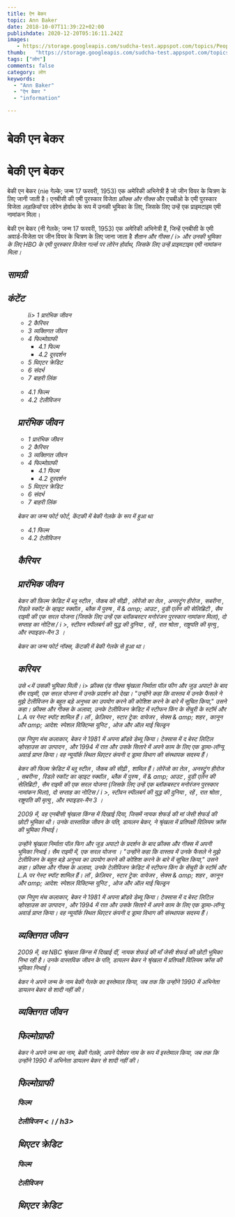 ```yaml
---
title: ऐन बेकर 
topic: Ann Baker
date: 2018-10-07T11:39:22+02:00
publishdate: 2020-12-20T05:16:11.242Z
images: 
   - https://storage.googleapis.com/sudcha-test.appspot.com/topics/People/ann_baker/1.jpeg
thumb:   "https://storage.googleapis.com/sudcha-test.appspot.com/topics/People/ann_baker/thumb.jpeg"
tags: ["लोग"]
comments: false
category: लोग
keywords: 
  - "Ann Baker"
  - "ऐन बेकर "
  - "information"

---
```

<h1> बेकी एन बेकर </h1> <h1> बेकी एन बेकर </h1> <p> बेकी एन बेकर (nie गेल्के; जन्म 17 फरवरी, 1953) एक अमेरिकी अभिनेत्री है जो जीन वियर के चित्रण के लिए जानी जाती है। एनबीसी की एमी पुरस्कार विजेता <i> फ्रीक्स और गीक्स </i> और एचबीओ के एमी पुरस्कार विजेता <i> लड़कियों </i> पर लोरेन होर्वाथ के रूप में उनकी भूमिका के लिए, जिसके लिए उन्हें एक प्राइमटाइम एमी नामांकन मिला। </p> <p> बेकी एन बेकर (नी गेलके; जन्म 17 फरवरी, 1953) एक अमेरिकी अभिनेत्री हैं, जिन्हें एनबीसी के एमी अवार्ड-विजेता पर जीन वियर के चित्रण के लिए जाना जाता है <i> शैतान और गीक्स / i> और उनकी भूमिका के लिए HBO के एमी पुरस्कार विजेता <i> गर्ल्स </i> पर लोरेन होर्वाथ, जिसके लिए उन्हें प्राइमटाइम एमी नामांकन मिला। </p> <h2> सामग्री </h2> <h2> कंटेंट </h2> <ul> <ul> li> 1 प्रारंभिक जीवन </li> <li> 2 कैरियर </li> <li> 3 व्यक्तिगत जीवन </li> <li> 4 फिल्मोग्राफी <ul> <li> 4.1 फिल्म </li> <li> 4.2 दूरदर्शन </li> </ul> </li> <li> 5 थिएटर क्रेडिट </li> <li> 6 संदर्भ </li> <li> 7 बाहरी लिंक </li> </ul> <ul> <li > 4.1 फिल्म </li> <li> 4.2 टेलीविजन </li> </ul> <h2> प्रारंभिक जीवन </h2> <ul> <li> 1 प्रारंभिक जीवन </li > <li> 2 कैरियर </li> <li> 3 व्यक्तिगत जीवन </li> <li> 4 फिल्मोग्राफी <ul> <li> 4.1 फिल्म </li> <li> 4.2 दूरदर्शन </li> </ul> </li> <li> 5 थिएटर क्रेडिट </li> <li> 6 संदर्भ </li> <li> 7 बाहरी लिंक </li> </ul> <p> बेकर का जन्म फोर्ट फोर्ट, केंटकी में बेकी गेलके के रूप में हुआ था </p> <ul> <li> 4.1 फिल्म </li> <li> 4.2 टेलीविजन </li> </ul> <h2> कैरियर </h2> <h2> प्रारंभिक जीवन </h2> <p> बेकर की फ़िल्म क्रेडिट में <i> ब्लू स्टील </i>, <i> जैकब की सीढ़ी </i>, <i> लोरेंजो का तेल </i>, <i> अनस्ट्रुंग हीरोज </i>, <i> सबरीना </i शामिल हैं। i>, रिडले स्कॉट के <i> व्हाइट स्क्वॉल </i>, <i> ब्लैक में पुरुष </i>, <i> में & amp; आउट </i>, वुडी एलेन की <i> सेलिब्रिटी </i>, सैम राइमी की <i> एक सरल योजना </i> (जिसके लिए उन्हें एक ब्लॉकबस्टर मनोरंजन पुरस्कार नामांकन मिला), <i> दो सप्ताह का नोटिस / i >, स्टीवन स्पीलबर्ग की <i> युद्ध की दुनिया </i>, <i> रहें </i>, <i> रात श्रोता </i>, <i> राष्ट्रपति की मृत्यु </i>, और <i> स्पाइडर-मैन 3 </i>। </p> <p> बेकर का जन्म फोर्ट नॉक्स, केंटकी में बेकी गेलके से हुआ था। </p> <h2> करियर </h2> <p> उसे <में उसकी भूमिका मिली। i> फ़्रीक्स एंड गीक्स </i> श्रृंखला निर्माता पॉल फीग और जुड अपाटो के बाद सैम राइमी, <i> एक सरल योजना </i> में उनके प्रदर्शन को देखा। "उन्होंने कहा कि वास्तव में उनके फैसले ने मुझे टेलीविजन के बहुत बड़े अनुभव का उपयोग करने की कोशिश करने के बारे में सूचित किया," उसने कहा। <I> फ्रीक्स और गीक्स </i> के अलावा, उनके टेलीविजन क्रेडिट में स्टीफन किंग के <i> सेंचुरी के स्टॉर्म </i> और <i> L.A पर गेस्ट स्पॉट शामिल हैं। लॉ </i>, <i> फ्रेज़ियर </i>, <i> स्टार ट्रेक: वायेजर </i>, <i> सेक्स & amp; शहर </i>, <i> कानून और amp; आदेश: स्पेशल विक्टिम्स यूनिट </i>, <i> ओज </i> और <i> ऑल माई चिल्ड्रन </i> </p> <p> एक निपुण मंच कलाकार, बेकर ने 1981 में अपना ब्रॉडवे डेब्यू किया। टेक्सास में <i> द बेस्ट लिटिल व्होरहाउस का उत्पादन </i>, और 1994 में <i> रात और उसके सितारे </i> में अपने काम के लिए एक ड्रामा-लॉग्यू अवार्ड प्राप्त किया। वह न्यूयॉर्क स्थित थिएटर कंपनी द ड्रामा विभाग की संस्थापक सदस्य हैं। </p> <p> बेकर की फिल्म क्रेडिट में <i> ब्लू स्टील </i>, <i> जैकब की सीढ़ी </i>, <i> शामिल हैं। लोरेंजो का तेल </i>, <i> अनस्ट्रुंग हीरोज </i>, <i> सबरीना </i>, रिडले स्कॉट का <i> व्हाइट स्क्वॉल </i>, <i> ब्लैक में पुरुष </i>, <i> में & amp; आउट </i>, वुडी एलेन की <i> सेलिब्रिटी </i>, सैम राइमी की <i> एक सरल योजना </i> (जिसके लिए उन्हें एक ब्लॉकबस्टर मनोरंजन पुरस्कार नामांकन मिला), <i> दो सप्ताह का नोटिस / i >, स्टीवन स्पीलबर्ग की <i> युद्ध की दुनिया </i>, <i> रहें </i>, <i> रात श्रोता </i>, <i> राष्ट्रपति की मृत्यु </i>, और <i> स्पाइडर-मैन 3 </i>। </p> <p> 2009 में, वह एनबीसी श्रृंखला <i> किंग्स </i> में दिखाई दिया, जिसमें नायक शेफर्ड की मां जेसी शेफर्ड की छोटी भूमिका थी। उनके वास्तविक जीवन के पति, डायलन बेकर, ने श्रृंखला में प्रतिपक्षी विलियम क्रॉस की भूमिका निभाई। </p> <p> उन्होंने श्रृंखला निर्माता पॉल फिग और जूड अपाटो के प्रदर्शन के बाद <i> फ्रीक्स और गीक्स </i> में अपनी भूमिका निभाई। सैम राइमी में, <i> एक सरल योजना </i>। "उन्होंने कहा कि वास्तव में उनके फैसले ने मुझे टेलीविजन के बहुत बड़े अनुभव का उपयोग करने की कोशिश करने के बारे में सूचित किया," उसने कहा। <I> फ्रीक्स और गीक्स </i> के अलावा, उनके टेलीविजन क्रेडिट में स्टीफन किंग के <i> सेंचुरी के स्टॉर्म </i> और <i> L.A पर गेस्ट स्पॉट शामिल हैं। लॉ </i>, <i> फ्रेज़ियर </i>, <i> स्टार ट्रेक: वायेजर </i>, <i> सेक्स & amp; शहर </i>, <i> कानून और amp; आदेश: स्पेशल विक्टिम्स यूनिट </i>, <i> ओज </i> और <i> ऑल माई चिल्ड्रन </i> </p> <p> एक निपुण मंच कलाकार, बेकर ने 1981 में अपना ब्रॉडवे डेब्यू किया। टेक्सास में <i> द बेस्ट लिटिल व्होरहाउस का उत्पादन </i>, और 1994 में <i> रात और उसके सितारे </i> में अपने काम के लिए एक ड्रामा-लॉग्यू अवार्ड प्राप्त किया। वह न्यूयॉर्क स्थित थिएटर कंपनी द ड्रामा विभाग की संस्थापक सदस्य हैं। </p> <h2> व्यक्तिगत जीवन </h2> <p> 2009 में, वह NBC श्रृंखला <i> किंग्स </i> में दिखाई दीं, नायक शेफर्ड की माँ जेसी शेफर्ड की छोटी भूमिका निभा रही है। उनके वास्तविक जीवन के पति, डायलन बेकर ने श्रृंखला में प्रतिपक्षी विलियम क्रॉस की भूमिका निभाई। </p> <p> बेकर ने अपने जन्म के नाम बेकी गेलके का इस्तेमाल किया, जब तक कि उन्होंने 1990 में अभिनेता डायलन बेकर से शादी नहीं की। <h2> व्यक्तिगत जीवन </h2> <h2> फिल्मोग्राफी </h2> <p> बेकर ने अपने जन्म का नाम, बेकी गेलके, अपने पेशेवर नाम के रूप में इस्तेमाल किया, जब तक कि उन्होंने 1990 में अभिनेता डायलन बेकर से शादी नहीं की। </p> <h2> फिल्मोग्राफी </h2> <h3> फिल्म </h3> <h3> टेलीविजन <। / h3> <h2> थिएटर क्रेडिट </h2> <h3> फिल्म </h3> <h3> टेलीविजन </h3> <h2> थिएटर क्रेडिट </h2> 